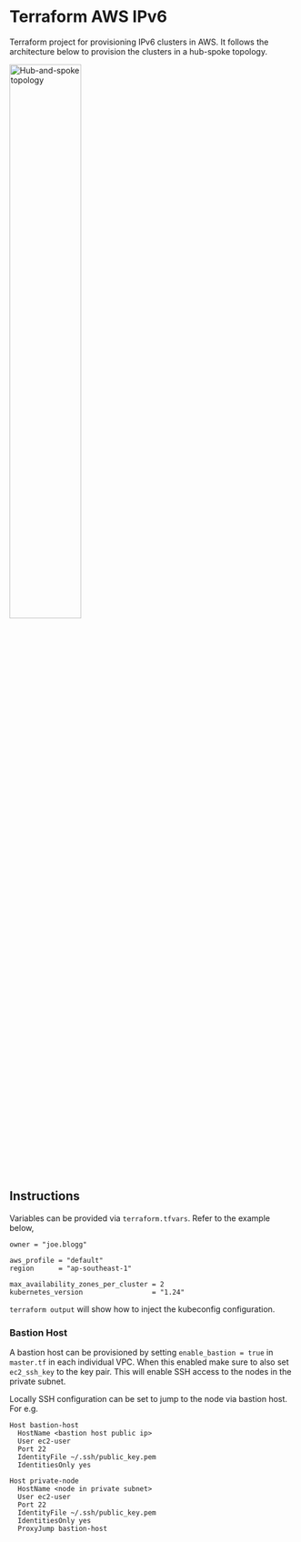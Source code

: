 # Terraform AWS IPv6

Terraform project for provisioning IPv6 clusters in AWS.
It follows the architecture below to provision the clusters in a hub-spoke topology.

<img src="https://user-images.githubusercontent.com/2648624/224839862-5885768d-648d-421c-bee6-b38903af9027.png" width="50%" height="50%" alt="Hub-and-spoke topology">

## Instructions

Variables can be provided via `terraform.tfvars`. Refer to the example below,

```
owner = "joe.blogg"

aws_profile = "default"
region      = "ap-southeast-1"

max_availability_zones_per_cluster = 2
kubernetes_version                 = "1.24"
```

`terraform output` will show how to inject the kubeconfig configuration.

### Bastion Host

A bastion host can be provisioned by setting `enable_bastion = true` in `master.tf` in each individual VPC.
When this enabled make sure to also set `ec2_ssh_key` to the key pair.
This will enable SSH access to the nodes in the private subnet.

Locally SSH configuration can be set to jump to the node via bastion host. For e.g.

```
Host bastion-host
  HostName <bastion host public ip>
  User ec2-user
  Port 22
  IdentityFile ~/.ssh/public_key.pem
  IdentitiesOnly yes

Host private-node
  HostName <node in private subnet>
  User ec2-user
  Port 22
  IdentityFile ~/.ssh/public_key.pem
  IdentitiesOnly yes
  ProxyJump bastion-host
```
